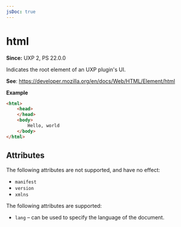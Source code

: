 ```yaml
---
jsDoc: true
---
```

# html

**Since:** UXP 2, PS 22.0.0

Indicates the root element of an UXP plugin's UI.

**See**: https://developer.mozilla.org/en/docs/Web/HTML/Element/html

**Example**

```html
<html>
    <head>
    </head>
    <body>
        Hello, world
    </body>
</html>
```

## Attributes

The following attributes are not supported, and have no effect:

* `manifest` 
* `version`
* `xmlns`

The following attributes are supported:

* `lang` – can be used to specify the language of the document.
